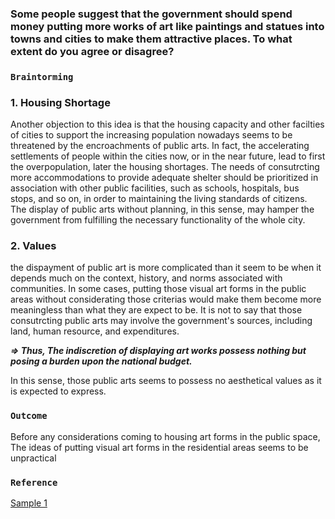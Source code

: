 ### Some people suggest that the government should spend money putting more works of art like paintings and statues into towns and cities to make them attractive places. To what extent do you agree or disagree?

### `Braintorming`

### 1. Housing Shortage

Another objection to this idea is that the housing capacity and other facilties of cities to support the increasing population nowadays seems to be threatened by the encroachments of public arts. In fact, the accelerating settlements of people within the cities now, or in the near future, lead to first the overpopulation, later the housing shortages. The needs of consutrcting more accommodations to provide adequate shelter should be prioritized in association with other public facilities, such as schools, hospitals, bus stops, and so on, in order to maintaining the living standards of citizens. The display of public arts without planning, in this sense, may hamper the government from fulfilling the necessary functionality of the whole city. 

### 2. Values
the dispayment of public art is more complicated than it seem to be when it depends much on the context, history, and norms associated with communities. In some cases, putting those visual art forms in the public areas without considerating those criterias would make them become more meaningless than what they are expect to be. It is not to say that those consutrcting public arts may involve the government's sources, including land, human resource, and expenditures. 

___=> Thus, The indiscretion of displaying art works possess nothing but posing a burden upon the national budget.___

In this sense, those public arts seems to possess no aesthetical values as it is expected to express.


### `Outcome`


Before any considerations coming to housing art forms in the public space, 
The ideas of putting visual art forms in the residential areas seems to be unpractical





### `Reference`
[Sample 1](https://howtodoielts.com/ielts-essay-public-art/#google_vignette)
